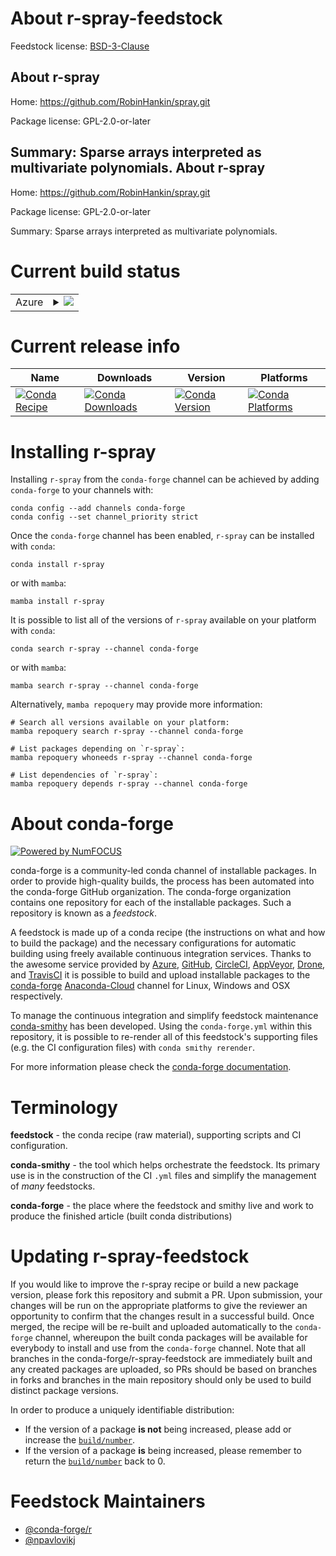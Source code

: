 About r-spray-feedstock
=======================

Feedstock license: [BSD-3-Clause](https://github.com/conda-forge/r-spray-feedstock/blob/main/LICENSE.txt)

About r-spray
-------------

Home: https://github.com/RobinHankin/spray.git

Package license: GPL-2.0-or-later

Summary: Sparse arrays interpreted as multivariate polynomials.
About r-spray
-------------

Home: https://github.com/RobinHankin/spray.git

Package license: GPL-2.0-or-later

Summary: Sparse arrays interpreted as multivariate polynomials.

Current build status
====================


<table>
    
  <tr>
    <td>Azure</td>
    <td>
      <details>
        <summary>
          <a href="https://dev.azure.com/conda-forge/feedstock-builds/_build/latest?definitionId=7873&branchName=main">
            <img src="https://dev.azure.com/conda-forge/feedstock-builds/_apis/build/status/r-spray-feedstock?branchName=main">
          </a>
        </summary>
        <table>
          <thead><tr><th>Variant</th><th>Status</th></tr></thead>
          <tbody><tr>
              <td>linux_64_r_base4.2</td>
              <td>
                <a href="https://dev.azure.com/conda-forge/feedstock-builds/_build/latest?definitionId=7873&branchName=main">
                  <img src="https://dev.azure.com/conda-forge/feedstock-builds/_apis/build/status/r-spray-feedstock?branchName=main&jobName=linux&configuration=linux%20linux_64_r_base4.2" alt="variant">
                </a>
              </td>
            </tr><tr>
              <td>linux_64_r_base4.3</td>
              <td>
                <a href="https://dev.azure.com/conda-forge/feedstock-builds/_build/latest?definitionId=7873&branchName=main">
                  <img src="https://dev.azure.com/conda-forge/feedstock-builds/_apis/build/status/r-spray-feedstock?branchName=main&jobName=linux&configuration=linux%20linux_64_r_base4.3" alt="variant">
                </a>
              </td>
            </tr><tr>
              <td>osx_64_r_base4.2</td>
              <td>
                <a href="https://dev.azure.com/conda-forge/feedstock-builds/_build/latest?definitionId=7873&branchName=main">
                  <img src="https://dev.azure.com/conda-forge/feedstock-builds/_apis/build/status/r-spray-feedstock?branchName=main&jobName=osx&configuration=osx%20osx_64_r_base4.2" alt="variant">
                </a>
              </td>
            </tr><tr>
              <td>osx_64_r_base4.3</td>
              <td>
                <a href="https://dev.azure.com/conda-forge/feedstock-builds/_build/latest?definitionId=7873&branchName=main">
                  <img src="https://dev.azure.com/conda-forge/feedstock-builds/_apis/build/status/r-spray-feedstock?branchName=main&jobName=osx&configuration=osx%20osx_64_r_base4.3" alt="variant">
                </a>
              </td>
            </tr><tr>
              <td>win_64</td>
              <td>
                <a href="https://dev.azure.com/conda-forge/feedstock-builds/_build/latest?definitionId=7873&branchName=main">
                  <img src="https://dev.azure.com/conda-forge/feedstock-builds/_apis/build/status/r-spray-feedstock?branchName=main&jobName=win&configuration=win%20win_64_" alt="variant">
                </a>
              </td>
            </tr>
          </tbody>
        </table>
      </details>
    </td>
  </tr>
</table>

Current release info
====================

| Name | Downloads | Version | Platforms |
| --- | --- | --- | --- |
| [![Conda Recipe](https://img.shields.io/badge/recipe-r--spray-green.svg)](https://anaconda.org/conda-forge/r-spray) | [![Conda Downloads](https://img.shields.io/conda/dn/conda-forge/r-spray.svg)](https://anaconda.org/conda-forge/r-spray) | [![Conda Version](https://img.shields.io/conda/vn/conda-forge/r-spray.svg)](https://anaconda.org/conda-forge/r-spray) | [![Conda Platforms](https://img.shields.io/conda/pn/conda-forge/r-spray.svg)](https://anaconda.org/conda-forge/r-spray) |

Installing r-spray
==================

Installing `r-spray` from the `conda-forge` channel can be achieved by adding `conda-forge` to your channels with:

```
conda config --add channels conda-forge
conda config --set channel_priority strict
```

Once the `conda-forge` channel has been enabled, `r-spray` can be installed with `conda`:

```
conda install r-spray
```

or with `mamba`:

```
mamba install r-spray
```

It is possible to list all of the versions of `r-spray` available on your platform with `conda`:

```
conda search r-spray --channel conda-forge
```

or with `mamba`:

```
mamba search r-spray --channel conda-forge
```

Alternatively, `mamba repoquery` may provide more information:

```
# Search all versions available on your platform:
mamba repoquery search r-spray --channel conda-forge

# List packages depending on `r-spray`:
mamba repoquery whoneeds r-spray --channel conda-forge

# List dependencies of `r-spray`:
mamba repoquery depends r-spray --channel conda-forge
```


About conda-forge
=================

[![Powered by
NumFOCUS](https://img.shields.io/badge/powered%20by-NumFOCUS-orange.svg?style=flat&colorA=E1523D&colorB=007D8A)](https://numfocus.org)

conda-forge is a community-led conda channel of installable packages.
In order to provide high-quality builds, the process has been automated into the
conda-forge GitHub organization. The conda-forge organization contains one repository
for each of the installable packages. Such a repository is known as a *feedstock*.

A feedstock is made up of a conda recipe (the instructions on what and how to build
the package) and the necessary configurations for automatic building using freely
available continuous integration services. Thanks to the awesome service provided by
[Azure](https://azure.microsoft.com/en-us/services/devops/), [GitHub](https://github.com/),
[CircleCI](https://circleci.com/), [AppVeyor](https://www.appveyor.com/),
[Drone](https://cloud.drone.io/welcome), and [TravisCI](https://travis-ci.com/)
it is possible to build and upload installable packages to the
[conda-forge](https://anaconda.org/conda-forge) [Anaconda-Cloud](https://anaconda.org/)
channel for Linux, Windows and OSX respectively.

To manage the continuous integration and simplify feedstock maintenance
[conda-smithy](https://github.com/conda-forge/conda-smithy) has been developed.
Using the ``conda-forge.yml`` within this repository, it is possible to re-render all of
this feedstock's supporting files (e.g. the CI configuration files) with ``conda smithy rerender``.

For more information please check the [conda-forge documentation](https://conda-forge.org/docs/).

Terminology
===========

**feedstock** - the conda recipe (raw material), supporting scripts and CI configuration.

**conda-smithy** - the tool which helps orchestrate the feedstock.
                   Its primary use is in the construction of the CI ``.yml`` files
                   and simplify the management of *many* feedstocks.

**conda-forge** - the place where the feedstock and smithy live and work to
                  produce the finished article (built conda distributions)


Updating r-spray-feedstock
==========================

If you would like to improve the r-spray recipe or build a new
package version, please fork this repository and submit a PR. Upon submission,
your changes will be run on the appropriate platforms to give the reviewer an
opportunity to confirm that the changes result in a successful build. Once
merged, the recipe will be re-built and uploaded automatically to the
`conda-forge` channel, whereupon the built conda packages will be available for
everybody to install and use from the `conda-forge` channel.
Note that all branches in the conda-forge/r-spray-feedstock are
immediately built and any created packages are uploaded, so PRs should be based
on branches in forks and branches in the main repository should only be used to
build distinct package versions.

In order to produce a uniquely identifiable distribution:
 * If the version of a package **is not** being increased, please add or increase
   the [``build/number``](https://docs.conda.io/projects/conda-build/en/latest/resources/define-metadata.html#build-number-and-string).
 * If the version of a package **is** being increased, please remember to return
   the [``build/number``](https://docs.conda.io/projects/conda-build/en/latest/resources/define-metadata.html#build-number-and-string)
   back to 0.

Feedstock Maintainers
=====================

* [@conda-forge/r](https://github.com/conda-forge/r/)
* [@npavlovikj](https://github.com/npavlovikj/)

